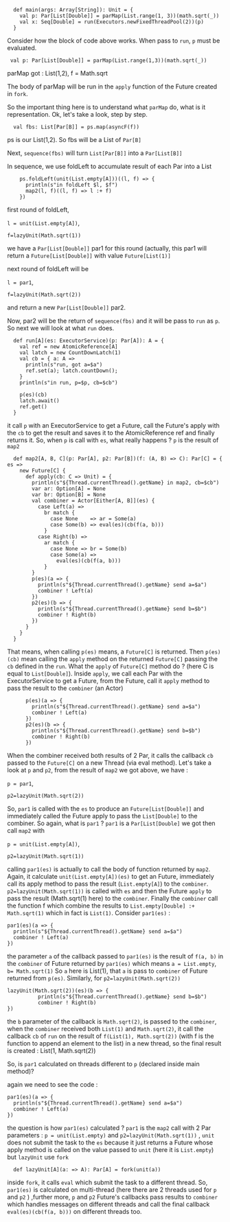 ```
  def main(args: Array[String]): Unit = {
    val p: Par[List[Double]] = parMap(List.range(1, 3))(math.sqrt(_))
    val x: Seq[Double] = run(Executors.newFixedThreadPool(2))(p)
  }
  ```
  
  Consider how the block of code above works. When pass to `run`, `p`
  must be evaluated. 
  
  ``` val p: Par[List[Double]] = parMap(List.range(1,3))(math.sqrt(_))```
  
  parMap got : List(1,2), f = Math.sqrt
  
  The body of parMap will be run in the `apply` function of the Future
  created in `fork`. 
  
  So the important thing here is to understand what `parMap` do, what is
  it representation. Ok, let's take a look, step by step.
  
```    
  val fbs: List[Par[B]] = ps.map(asyncF(f))
```

ps is our List(1,2). So fbs will be a List of `Par[B]`

Next, `sequence(fbs)` will turn `List[Par[B]]` into a `Par[List[B]]`

In sequence, we use foldLeft to accumulate result of each Par into a
List 

```
    ps.foldLeft(unit(List.empty[A]))((l, f) => {
      println(s"in foldLeft $l, $f")
      map2(l, f)((l, f) => l :+ f)
    })
```

first round of foldLeft, 

`l = unit(List.empty[A])`, 

`f=lazyUnit(Math.sqrt(1))` 

we have a `Par[List[Double]]` par1 for this round (actually, this par1
will return a `Future[List[Double]]` with value `Future[List(1)]`

next round of foldLeft will be 

`l = par1`,

`f=lazyUnit(Math.sqrt(2))` 

and return a new `Par[List[Double]]` par2.

Now, par2 will be the return of `sequence(fbs)` and it will be pass to
`run` as `p`. So next we will look at what `run` does.

```
  def run[A](es: ExecutorService)(p: Par[A]): A = {
    val ref = new AtomicReference[A]
    val latch = new CountDownLatch(1)
    val cb = { a: A =>
      println(s"run, got a=$a")
      ref.set(a); latch.countDown();
    }
    println(s"in run, p=$p, cb=$cb")

    p(es)(cb)
    latch.await()
    ref.get()
  }
```
it call `p` with an ExecutorService to get a Future, call the Future's
apply with the `cb` to get the result and saves it to the
AtomicReference ref and finally returns it. So, when `p` is call with
`es`, what really happens ? `p` is the result of `map2`

```
  def map2[A, B, C](p: Par[A], p2: Par[B])(f: (A, B) => C): Par[C] = { es =>
    new Future[C] {
      def apply(cb: C => Unit) = {
        println(s"${Thread.currentThread().getName} in map2, cb=$cb")
        var ar: Option[A] = None
        var br: Option[B] = None
        val combiner = Actor[Either[A, B]](es) {
          case Left(a) =>
            br match {
              case None    => ar = Some(a)
              case Some(b) => eval(es)(cb(f(a, b)))
            }
          case Right(b) =>
            ar match {
              case None => br = Some(b)
              case Some(a) =>
                eval(es)(cb(f(a, b)))
            }
        }
        p(es)(a => {
          println(s"${Thread.currentThread().getName} send a=$a")
          combiner ! Left(a)
        })
        p2(es)(b => {
          println(s"${Thread.currentThread().getName} send b=$b")
          combiner ! Right(b)
        })
      }
    }
  }
  ```
  That means, when calling `p(es)` means, a `Future[C]` is returned.
  Then `p(es)(cb)` mean calling the `apply` method on the returned
  `Future[C]` passing the `cb` defined in the `run`. What the `apply` of
  `Future[C]` method do ? (here C is equal to `List[Double]`). Inside
  `apply`, we call each Par with the ExecutorService to get a Future,
  from the Future, call it `apply` method to pass the result to the
  `combiner` (an Actor) 
  
  ```
        p(es)(a => {
          println(s"${Thread.currentThread().getName} send a=$a")
          combiner ! Left(a)
        })
        p2(es)(b => {
          println(s"${Thread.currentThread().getName} send b=$b")
          combiner ! Right(b)
        })
  
  ```
  
  When the combiner received both results of 2 Par, it calls the
  callback `cb` passed to the `Future[C]` on a new Thread (via eval
  method). Let's take a look at `p` and `p2`, from the result of `map2`
  we got above, we have :
  
`p = par1`,

`p2=lazyUnit(Math.sqrt(2))` 

So, `par1` is called with the `es` to produce an `Future[List[Double]]`
and immediately called the Future apply to pass the `List[Double]` to
the combiner. So again, what is `par1` ? `par1` is a `Par[List[Double]`
we got then call `map2` with 

`p = unit(List.empty[A])`, 

`p2=lazyUnit(Math.sqrt(1))` 

calling `par1(es)` is actually to call the body of function returned by
`map2`. Again, it calculate `unit(List.empty[A])(es)` to get an Future,
immediately call its apply method to pass the result (`List.empty[A]`)
to the `combiner`. `p2=lazyUnit(Math.sqrt(1))` is called with `es` and
then the Future `apply` to pass the result (Math.sqrt(1) here) to the
`combiner`. Finally the `combiner` call the function f which combine the
results to `List.empty[Double] :+ Math.sqrt(1)` which in fact is
`List(1)`. Consider `par1(es)` :

```
par1(es)(a => {
  println(s"${Thread.currentThread().getName} send a=$a")
  combiner ! Left(a)
})      
```
the parameter `a` of the callback passed to `par1(es)` is the result of
`f(a, b)` in the `combiner` of Future returned by `par1(es)` which means
`a = List.empty`, `b= Math.sqrt(1)` So `a` here is List(1), that `a` is
pass to `combiner` of Future returned from `p(es)`. Similarly, for `p2=lazyUnit(Math.sqrt(2))` 



```
lazyUnit(Math.sqrt(2))(es)(b => {
          println(s"${Thread.currentThread().getName} send b=$b")
          combiner ! Right(b)
})     
```

the `b` parameter of the callback is `Math.sqrt(2)`, is passed to the
`combiner`, when the `combiner` received both `List(1)` and
`Math.sqrt(2)`, it call the callback `cb` of `run` on the result of
`f(List(1), Math.sqrt(2))` (with f is the function to append an element
to the list) in a new thread, so the final result is created : List(1,
Math.sqrt(2))

So, is `par1` calculated on threads different to `p` (declared inside
main method)?

again we need to see the code : 

```
par1(es)(a => {
  println(s"${Thread.currentThread().getName} send a=$a")
  combiner ! Left(a)
})      
```

the question is how `par1(es)` calculated ? `par1` is the `map2` call
with 2 Par parameters : `p = unit(List.empty)` and
`p2=lazyUnit(Math.sqrt(1))` , `unit` does not submit the task to the
`es` because it just returns a Future whose apply method is called on
the value passed to `unit` (here it is `List.empty`) but `lazyUnit` use
`fork` 

```
  def lazyUnit[A](a: => A): Par[A] = fork(unit(a))
```
inside `fork`, it calls `eval` which submit the task to a different
thread. So, `par1(es)` is calculated on multi-thread (here there are 2
threads used for `p` and `p2` ) ,further more, `p` and `p2` Future's
callbacks pass results to `combiner` which handles messages on different
threads and call the final callback `eval(es)(cb(f(a, b)))` on different
threads too.
  
  
